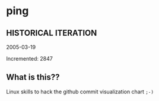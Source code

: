 # ping

## HISTORICAL ITERATION
2005-03-19

Incremented: 2847

## What is this?? 
Linux skills to hack the github commit visualization chart `;-)`
